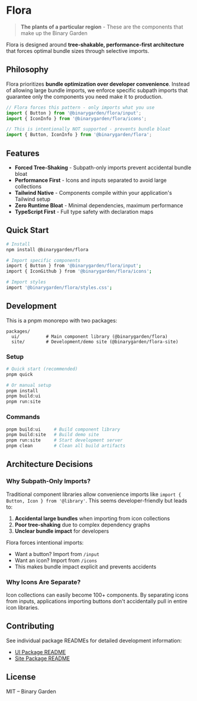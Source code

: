 # Flora
 
> **The plants of a particular region** - These are the components that make up the Binary Garden

Flora is designed around **tree-shakable, performance-first architecture** that forces optimal bundle sizes through selective imports.

## Philosophy

Flora prioritizes **bundle optimization over developer convenience**. Instead of allowing large bundle imports, we enforce specific subpath imports that guarantee only the components you need make it to production.

```javascript
// Flora forces this pattern - only imports what you use
import { Button } from '@binarygarden/flora/input';
import { IconInfo } from '@binarygarden/flora/icons';

// This is intentionally NOT supported - prevents bundle bloat
import { Button, IconInfo } from '@binarygarden/flora';
```

## Features

- **Forced Tree-Shaking** - Subpath-only imports prevent accidental bundle bloat
- **Performance First** - Icons and inputs separated to avoid large collections
- **Tailwind Native** - Components compile within your application's Tailwind setup  
- **Zero Runtime Bloat** - Minimal dependencies, maximum performance
- **TypeScript First** - Full type safety with declaration maps

## Quick Start

```bash
# Install
npm install @binarygarden/flora

# Import specific components
import { Button } from '@binarygarden/flora/input';
import { IconGithub } from '@binarygarden/flora/icons';

# Import styles
import '@binarygarden/flora/styles.css';
```

## Development

This is a pnpm monorepo with two packages:

```
packages/
  ui/          # Main component library (@binarygarden/flora)
  site/        # Development/demo site (@binarygarden/flora-site)
```

### Setup

```bash
# Quick start (recommended)
pnpm quick

# Or manual setup
pnpm install
pnpm build:ui
pnpm run:site
```

### Commands

```bash
pnpm build:ui     # Build component library
pnpm build:site   # Build demo site  
pnpm run:site     # Start development server
pnpm clean        # Clean all build artifacts
```

## Architecture Decisions

### Why Subpath-Only Imports?

Traditional component libraries allow convenience imports like `import { Button, Icon } from '@library'`. This seems developer-friendly but leads to:

1. **Accidental large bundles** when importing from icon collections
2. **Poor tree-shaking** due to complex dependency graphs
3. **Unclear bundle impact** for developers

Flora forces intentional imports:
- Want a button? Import from `/input`
- Want an icon? Import from `/icons`
- This makes bundle impact explicit and prevents accidents

### Why Icons Are Separate?

Icon collections can easily become 100+ components. By separating icons from inputs, applications importing buttons don't accidentally pull in entire icon libraries.

## Contributing

See individual package READMEs for detailed development information:
- [UI Package README](packages/flora/README.md)
- [Site Package README](packages/site/README.md)

## License

MIT – Binary Garden